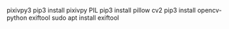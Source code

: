 pixivpy3
pip3 install pixivpy
PIL
pip3 install pillow
cv2
pip3 install opencv-python
exiftool
sudo apt install exiftool

